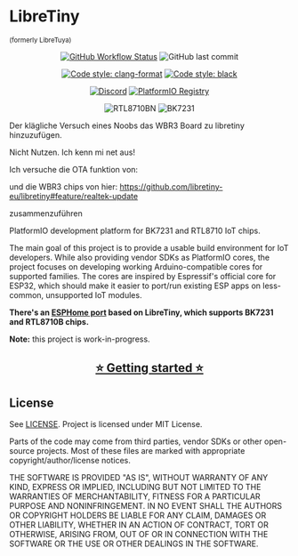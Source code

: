 # LibreTiny

<small>(formerly LibreTuya)</small>

<div align="center" markdown>

[![GitHub Workflow Status](https://img.shields.io/github/actions/workflow/status/libretiny-eu/libretiny/push-master.yml?label=docs&logo=markdown)](https://docs.libretiny.eu/)
![GitHub last commit](https://img.shields.io/github/last-commit/libretiny-eu/libretiny?logo=github)

[![Code style: clang-format](https://img.shields.io/badge/code%20style-clang--format-purple.svg)](.clang-format)
[![Code style: black](https://img.shields.io/badge/code%20style-black-000000.svg)](https://github.com/psf/black)

[![Discord](https://img.shields.io/discord/967863521511608370?color=%235865F2&label=Discord&logo=discord&logoColor=white)](https://discord.gg/SyGCB9Xwtf)
[![PlatformIO Registry](https://badges.registry.platformio.org/packages/kuba2k2/platform/libretiny.svg)](https://registry.platformio.org/platforms/kuba2k2/libretiny)

![RTL8710BN](https://img.shields.io/badge/-rtl8710bn-blue)
![BK7231](https://img.shields.io/badge/-bk7231-blue)

</div>


Der klägliche Versuch eines Noobs das WBR3 Board zu libretiny hinzuzufügen.

Nicht Nutzen. Ich kenn mi net aus!

Ich versuche die OTA funktion von:

und die WBR3 chips von hier: 
https://github.com/libretiny-eu/libretiny#feature/realtek-update

zusammenzuführen

PlatformIO development platform for BK7231 and RTL8710 IoT chips.

The main goal of this project is to provide a usable build environment for IoT developers. While also providing vendor SDKs as PlatformIO cores,
the project focuses on developing working Arduino-compatible cores for supported families. The cores are inspired by Espressif's official core for ESP32,
which should make it easier to port/run existing ESP apps on less-common, unsupported IoT modules.

**There's an [ESPHome port](https://docs.libretiny.eu/docs/projects/esphome/) based on LibreTiny, which supports BK7231 and RTL8710B chips.**

**Note:** this project is work-in-progress.

<div align="center" markdown>

## [⭐ Getting started ⭐](https://docs.libretiny.eu/docs/getting-started/)

</div>

## License

See [LICENSE](LICENSE). Project is licensed under MIT License.

Parts of the code may come from third parties, vendor SDKs or other open-source projects.
Most of these files are marked with appropriate copyright/author/license notices.

THE SOFTWARE IS PROVIDED "AS IS", WITHOUT WARRANTY OF ANY KIND, EXPRESS OR
IMPLIED, INCLUDING BUT NOT LIMITED TO THE WARRANTIES OF MERCHANTABILITY,
FITNESS FOR A PARTICULAR PURPOSE AND NONINFRINGEMENT. IN NO EVENT SHALL THE
AUTHORS OR COPYRIGHT HOLDERS BE LIABLE FOR ANY CLAIM, DAMAGES OR OTHER
LIABILITY, WHETHER IN AN ACTION OF CONTRACT, TORT OR OTHERWISE, ARISING FROM,
OUT OF OR IN CONNECTION WITH THE SOFTWARE OR THE USE OR OTHER DEALINGS IN THE
SOFTWARE.
